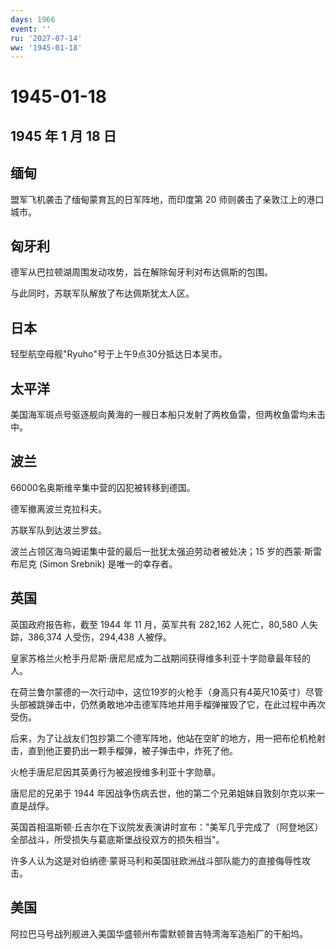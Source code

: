 ```yaml
---
days: 1966
event: ''
ru: '2027-07-14'
ww: '1945-01-18'
---
```


# 1945-01-18

## 1945 年 1 月 18 日

## 缅甸

盟军飞机袭击了缅甸蒙育瓦的日军阵地，而印度第 20
师则袭击了亲敦江上的港口城市。

## 匈牙利

德军从巴拉顿湖周围发动攻势，旨在解除匈牙利对布达佩斯的包围。

与此同时，苏联军队解放了布达佩斯犹太人区。

## 日本

轻型航空母舰"Ryuho"号于上午9点30分抵达日本吴市。

## 太平洋

美国海军斑点号驱逐舰向黄海的一艘日本船只发射了两枚鱼雷，但两枚鱼雷均未击中。

## 波兰

66000名奥斯维辛集中营的囚犯被转移到德国。

德军撤离波兰克拉科夫。

苏联军队到达波兰罗兹。

波兰占领区海乌姆诺集中营的最后一批犹太强迫劳动者被处决；15
岁的西蒙·斯雷布尼克 (Simon Srebnik) 是唯一的幸存者。

## 英国

英国政府报告称，截至 1944 年 11 月，英军共有 282,162 人死亡，80,580
人失踪，386,374 人受伤，294,438 人被俘。

皇家苏格兰火枪手丹尼斯·唐尼尼成为二战期间获得维多利亚十字勋章最年轻的人。

在荷兰鲁尔蒙德的一次行动中，这位19岁的火枪手（身高只有4英尺10英寸）尽管头部被跳弹击中，仍然勇敢地冲击德军阵地并用手榴弹摧毁了它，在此过程中再次受伤。

后来，为了让战友们包抄第二个德军阵地，他站在空旷的地方，用一把布伦机枪射击，直到他正要扔出一颗手榴弹，被子弹击中，炸死了他。

火枪手唐尼尼因其英勇行为被追授维多利亚十字勋章。

唐尼尼的兄弟于 1944
年因战争伤病去世，他的第二个兄弟姐妹自敦刻尔克以来一直是战俘。

英国首相温斯顿·丘吉尔在下议院发表演讲时宣布："美军几乎完成了（阿登地区）全部战斗，所受损失与葛底斯堡战役双方的损失相当"。

许多人认为这是对伯纳德·蒙哥马利和英国驻欧洲战斗部队能力的直接侮辱性攻击。

## 美国

阿拉巴马号战列舰进入美国华盛顿州布雷默顿普吉特湾海军造船厂的干船坞。